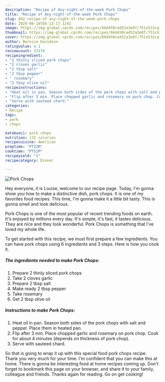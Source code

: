 ```yaml
---
description: "Recipe of Any-night-of-the-week Pork Chops"
title: "Recipe of Any-night-of-the-week Pork Chops"
slug: 892-recipe-of-any-night-of-the-week-pork-chops
date: 2020-08-16T05:13:17.124Z
image: https://img-global.cpcdn.com/recipes/66d450ced52a3e0f/751x532cq70/pork-chops-recipe-main-photo.jpg
thumbnail: https://img-global.cpcdn.com/recipes/66d450ced52a3e0f/751x532cq70/pork-chops-recipe-main-photo.jpg
cover: https://img-global.cpcdn.com/recipes/66d450ced52a3e0f/751x532cq70/pork-chops-recipe-main-photo.jpg
author: Bernice Davidson
ratingvalue: 4.1
reviewcount: 23178
recipeingredient:
- "2 thinly sliced pork chops"
- "2 cloves garlic"
- "2 tbsp salt"
- "2 tbsp pepper"
- " rosemary"
- "2 tbsp olive oil"
recipeinstructions:
- "Heat oil in pan. Season both sides of the pork chops with salt and pepper. Place them in heated pan."
- "Flip after 3 min. Place chopped garlic and rosemary on pork chop. Cook for about 4 minutes (depends on thickness of pork chop)."
- "Serve with sauteed chard."
categories:
- Recipe
tags:
- pork
- chops

katakunci: pork chops 
nutrition: 132 calories
recipecuisine: American
preptime: "PT22M"
cooktime: "PT51M"
recipeyield: "1"
recipecategory: Dinner

---
```



![Pork Chops](https://img-global.cpcdn.com/recipes/66d450ced52a3e0f/751x532cq70/pork-chops-recipe-main-photo.jpg)

Hey everyone, it is Louise, welcome to our recipe page. Today, I'm gonna show you how to make a distinctive dish, pork chops. It is one of my favorites food recipes. This time, I'm gonna make it a little bit tasty. This is gonna smell and look delicious.



Pork Chops is one of the most popular of recent trending foods on earth. It's enjoyed by millions every day. It's simple, it's fast, it tastes delicious. They are nice and they look wonderful. Pork Chops is something that I've loved my whole life.


To get started with this recipe, we must first prepare a few ingredients. You can have pork chops using 6 ingredients and 3 steps. Here is how you cook it.

<!--inarticleads1-->

##### The ingredients needed to make Pork Chops:

1. Prepare 2 thinly sliced pork chops
1. Take 2 cloves garlic
1. Prepare 2 tbsp salt
1. Make ready 2 tbsp pepper
1. Take  rosemary
1. Get 2 tbsp olive oil




<!--inarticleads2-->

##### Instructions to make Pork Chops:

1. Heat oil in pan. Season both sides of the pork chops with salt and pepper. Place them in heated pan.
1. Flip after 3 min. Place chopped garlic and rosemary on pork chop. Cook for about 4 minutes (depends on thickness of pork chop).
1. Serve with sauteed chard.




So that is going to wrap it up with this special food pork chops recipe. Thank you very much for your time. I'm confident that you can make this at home. There is gonna be interesting food at home recipes coming up. Don't forget to bookmark this page on your browser, and share it to your family, colleague and friends. Thanks again for reading. Go on get cooking!
